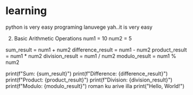 # learning
python is very easy programing lanuvege
yah..it is very easy

2. Basic Arithmetic Operations
num1 = 10
num2 = 5

sum_result = num1 + num2
difference_result = num1 - num2
product_result = num1 * num2
division_result = num1 / num2
modulo_result = num1 % num2

print(f"Sum: {sum_result}")
print(f"Difference: {difference_result}")
print(f"Product: {product_result}")
print(f"Division: {division_result}")
print(f"Modulo: {modulo_result}")
roman ku arive illa
print("Hello, World!")

